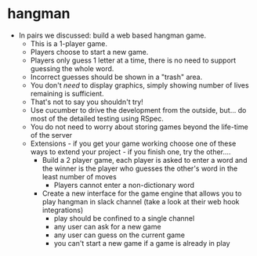 hangman
=======

* In pairs we discussed: build a web based hangman game.
  * This is a 1-player game.
  * Players choose to start a new game.
  * Players only guess 1 letter at a time, there is no need to support guessing
    the whole word.
  * Incorrect guesses should be shown in a "trash" area.
  * You don't _need_ to display graphics, simply showing number of lives
    remaining is sufficient.
  * That's not to say you shouldn't try!
  * Use cucumber to drive the development from the outside, but... do most of
    the detailed testing using RSpec.
  * You do not need to worry about storing games beyond the life-time of the
    server
  * Extensions - if you get your game working choose one of these ways to
    extend your project - if you finish one, try the other....
    * Build a 2 player game, each player is asked to enter a word and the winner
      is the player who guesses the other's word in the least number of moves
      * Players cannot enter a non-dictionary word
    * Create a new interface for the game engine that allows you to play hangman
      in slack channel (take a look at their web hook integrations)
      * play should be confined to a single channel
      * any user can ask for a new game
      * any user can guess on the current game
      * you can't start a new game if a game is already in play
